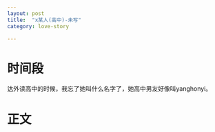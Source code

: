 ```yaml
---
layout: post
title:  "x某人(高中)-未写"
category: love-story

---
```


# 时间段

达外读高中的时候，我忘了她叫什么名字了，她高中男友好像叫yanghonyi。



# 正文

